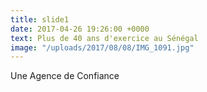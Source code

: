 ```yaml
---
title: slide1
date: 2017-04-26 19:26:00 +0000
text: Plus de 40 ans d'exercice au Sénégal
image: "/uploads/2017/08/08/IMG_1091.jpg"
---
```


Une Agence de Confiance